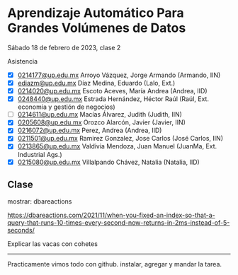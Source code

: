 Aprendizaje Automático Para Grandes Volúmenes de Datos
======================================================

Sábado 18 de febrero de 2023, clase 2

Asistencia

- [x] 0214177@up.edu.mx Arroyo Vázquez, Jorge Armando (Armando, IIN) 
- [x] ediazm@up.edu.mx  Díaz Medina, Eduardo (Lalo, Ext.)
- [x] 0214020@up.edu.mx Escoto Aceves, María Andrea (Andrea, IID)
- [x] 0248440@up.edu.mx Estrada Hernández, Héctor Raúl (Raúl, Ext. economía y gestión de negocios)
- [ ] 0214611@up.edu.mx Macías Álvarez, Judith (Judith, IIN)
- [x] 0205608@up.edu.mx Orozco Alarcón, Javier (Javier, IIN) 
- [x] 0216072@up.edu.mx Perez, Andrea (Andrea, IID)
- [x] 0211501@up.edu.mx Ramirez Gonzalez, Jose Carlos (José Carlos, IIN)
- [x] 0213865@up.edu.mx Valdivia Mendoza, Juan Manuel (JuanMa, Ext. Industrial Ags.)
- [x] 0215080@up.edu.mx Villalpando Chávez, Natalia (Natalia, IID)

Clase
-----

mostrar: dbareactions

<https://dbareactions.com/2021/11/when-you-fixed-an-index-so-that-a-query-that-runs-10-times-every-second-now-returns-in-2ms-instead-of-5-seconds/>

Explicar las vacas con cohetes

---

Practicamente vimos todo con github. instalar, agregar y mandar la tarea.
